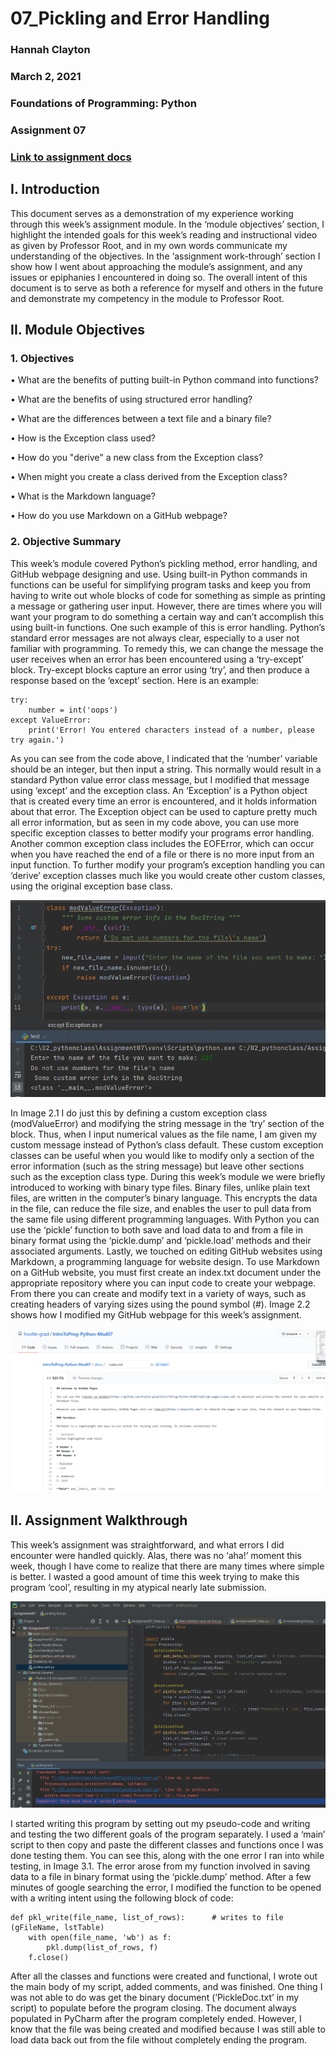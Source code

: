 # 07_Pickling and Error Handling
### Hannah Clayton
### March 2, 2021
### Foundations of Programming: Python
### Assignment 07
### [Link to assignment docs](https://github.com/hnolte-grad/IntroToProg-Python-Mod07)

## I. Introduction
This document serves as a demonstration of my experience working through this week’s assignment module. In the ‘module objectives’ section, I highlight the intended goals for this week’s reading and instructional video as given by Professor Root, and in my own words communicate my understanding of the objectives. In the ‘assignment work-through’ section I show how I went about approaching the module’s assignment, and any issues or epiphanies I encountered in doing so. The overall intent of this document is to serve as both a reference for myself and others in the future and demonstrate my competency in the module to Professor Root.

## II. Module Objectives
### 1. Objectives
• What are the benefits of putting built-in Python command into functions?

• What are the benefits of using structured error handling?

• What are the differences between a text file and a binary file?

• How is the Exception class used?

• How do you "derive" a new class from the Exception class?

• When might you create a class derived from the Exception class?

• What is the Markdown language?

• How do you use Markdown on a GitHub webpage?

### 2. Objective Summary
This week’s module covered Python’s pickling method, error handling, and GitHub webpage designing and use. Using built-in Python commands in functions can be useful for simplifying program tasks and keep you from having to write out whole blocks of code for something as simple as printing a message or gathering user input. However, there are times where you will want your program to do something a certain way and can’t accomplish this using built-in functions. One such example of this is error handling.
Python’s standard error messages are not always clear, especially to a user not familiar with programming. To remedy this, we can change the message the user receives when an error has been encountered using a ‘try-except’ block. Try-except blocks capture an error using ‘try’, and then produce a response based on the ‘except’ section. Here is an example:
```
try:
    number = int('oops')
except ValueError:
    print('Error! You entered characters instead of a number, please try again.') 
```  
As you can see from the code above, I indicated that the ‘number’ variable should be an integer, but then input a string. This normally would result in a standard Python value error class message, but I modified that message using ‘except’ and the exception class. An ‘Exception’ is a Python object that is created every time an error is encountered, and it holds information about that error. The Exception object can be used to capture pretty much all error information, but as seen in my code above, you can use more specific exception classes to better modify your programs error handling. Another common exception class includes the EOFError, which can occur when you have reached the end of a file or there is no more input from an input function. To further modify your program’s exception handling you can ‘derive’ exception classes much like you would create other custom classes, using the original exception base class. 

![Image 2.1 Custom Exception class](https://github.com/hnolte-grad/IntroToProg-Python-Mod07/blob/gh-pages/docs/Screenshot%20(1333).png "tooltip text")

In Image 2.1 I do just this by defining a custom exception class (modValueError) and modifying the string message in the ‘try’ section of the block. Thus, when I input numerical values as the file name, I am given my custom message instead of Python’s class default. These custom exception classes can be useful when you would like to modify only a section of the error information (such as the string message) but leave other sections such as the exception class type.
  During this week’s module we were briefly introduced to working with binary type files. Binary files, unlike plain text files, are written in the computer’s binary language. This encrypts the data in the file, can reduce the file size, and enables the user to pull data from the same file using different programming languages. With Python you can use the ‘pickle’ function to both save and load data to and from a file in binary format using the ‘pickle.dump’ and ‘pickle.load’ methods and their associated arguments.
  Lastly, we touched on editing GitHub websites using Markdown, a programming language for website design. To use Markdown on a GitHub website, you must first create an index.txt document under the appropriate repository where you can input code to create your webpage. From there you can create and modify text in a variety of ways, such as creating headers of varying sizes using the pound symbol (#). Image 2.2 shows how I modified my GitHub webpage for this week’s assignment. 
  
![Image 2.2 GitHub webpage/MarkDown](https://github.com/hnolte-grad/IntroToProg-Python-Mod07/blob/gh-pages/docs/Screenshot%20(1335).png "tooltip text")

## II. Assignment Walkthrough
   This week’s assignment was straightforward, and what errors I did encounter were handled quickly. Alas, there was no ‘aha!’ moment this week, though I have come to realize that there are many times where simple is better. I wasted a good amount of time this week trying to make this program ‘cool’, resulting in my atypical nearly late submission. 
   
![Image 3.1 Pickle write error](https://github.com/hnolte-grad/IntroToProg-Python-Mod07/blob/gh-pages/docs/Screenshot%20(1336).png "tooltip text")

   I started writing this program by setting out my pseudo-code and writing and testing the two different goals of the program separately. I used a ‘main’ script to then copy and paste the different classes and functions once I was done testing them. You can see this, along with the one error I ran into while testing, in Image 3.1. The error arose from my function involved in saving data to a file in binary format using the ‘pickle.dump’ method. After a few minutes of google searching the error, I modified the function to be opened with a writing intent using the following block of code:
```
def pkl_write(file_name, list_of_rows):      # writes to file (gFileName, lstTable)
    with open(file_name, 'wb') as f:
        pkl.dump(list_of_rows, f)
    f.close()
```
   After all the classes and functions were created and functional, I wrote out the main body of my script, added comments, and was finished. One thing I was not able to do was get the binary document (‘PickleDoc.txt’ in my script) to populate before the program closing. The document always populated in PyCharm after the program completely ended. However, I know that the file was being created and modified because I was still able to load data back out from the file without completely ending the program.

